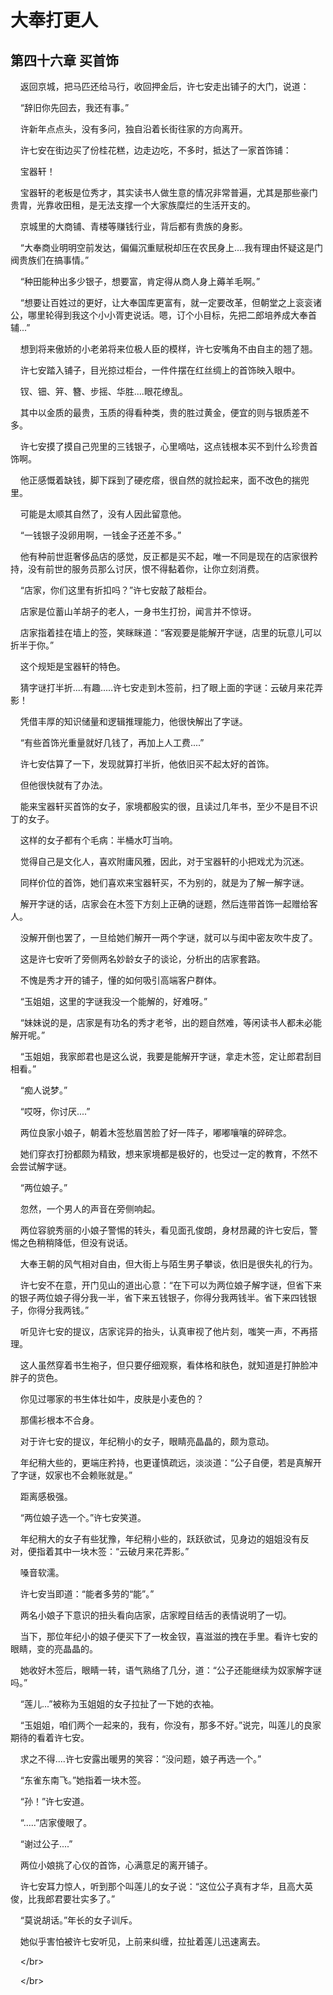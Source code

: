 # 大奉打更人 
 ## 第四十六章 买首饰
     返回京城，把马匹还给马行，收回押金后，许七安走出铺子的大门，说道：

    “辞旧你先回去，我还有事。”

    许新年点点头，没有多问，独自沿着长街往家的方向离开。

    许七安在街边买了份桂花糕，边走边吃，不多时，抵达了一家首饰铺：

    宝器轩！

    宝器轩的老板是位秀才，其实读书人做生意的情况非常普遍，尤其是那些豪门贵胄，光靠收田租，是无法支撑一个大家族糜烂的生活开支的。

    京城里的大商铺、青楼等赚钱行业，背后都有贵族的身影。

    “大奉商业明明空前发达，偏偏沉重赋税却压在农民身上....我有理由怀疑这是门阀贵族们在搞事情。”

    “种田能种出多少银子，想要富，肯定得从商人身上薅羊毛啊。”

    “想要让百姓过的更好，让大奉国库更富有，就一定要改革，但朝堂之上衮衮诸公，哪里轮得到我这个小小胥吏说话。嗯，订个小目标，先把二郎培养成大奉首辅...”

    想到将来傲娇的小老弟将来位极人臣的模样，许七安嘴角不由自主的翘了翘。

    许七安踏入铺子，目光掠过柜台，一件件摆在红丝绸上的首饰映入眼中。

    钗、钿、笄、簪、步摇、华胜....眼花缭乱。

    其中以金质的最贵，玉质的得看种类，贵的胜过黄金，便宜的则与银质差不多。

    许七安摸了摸自己兜里的三钱银子，心里嘀咕，这点钱根本买不到什么珍贵首饰啊。

    他正感慨着缺钱，脚下踩到了硬疙瘩，很自然的就捡起来，面不改色的揣兜里。

    可能是太顺其自然了，没有人因此留意他。

    “一钱银子没卵用啊，一钱金子还差不多。”

    他有种前世逛奢侈品店的感觉，反正都是买不起，唯一不同是现在的店家很矜持，没有前世的服务员那么讨厌，恨不得黏着你，让你立刻消费。

    “店家，你们这里有折扣吗？”许七安敲了敲柜台。

    店家是位蓄山羊胡子的老人，一身书生打扮，闻言并不惊讶。

    店家指着挂在墙上的签，笑眯眯道：“客观要是能解开字谜，店里的玩意儿可以折半于你。”

    这个规矩是宝器轩的特色。

    猜字谜打半折....有趣.....许七安走到木签前，扫了眼上面的字谜：云破月来花弄影！

    凭借丰厚的知识储量和逻辑推理能力，他很快解出了字谜。

    “有些首饰光重量就好几钱了，再加上人工费....”

    许七安估算了一下，发现就算打半折，他依旧买不起太好的首饰。

    但他很快就有了办法。

    能来宝器轩买首饰的女子，家境都殷实的很，且读过几年书，至少不是目不识丁的女子。

    这样的女子都有个毛病：半桶水叮当响。

    觉得自己是文化人，喜欢附庸风雅，因此，对于宝器轩的小把戏尤为沉迷。

    同样价位的首饰，她们喜欢来宝器轩买，不为别的，就是为了解一解字谜。

    解开字谜的话，店家会在木签下方刻上正确的谜题，然后连带首饰一起赠给客人。

    没解开倒也罢了，一旦给她们解开一两个字谜，就可以与闺中密友吹牛皮了。

    这是许七安听了旁侧两名妙龄女子的谈论，分析出的店家套路。

    不愧是秀才开的铺子，懂的如何吸引高端客户群体。

    “玉姐姐，这里的字谜我没一个能解的，好难呀。”

    “妹妹说的是，店家是有功名的秀才老爷，出的题自然难，等闲读书人都未必能解开呢。”

    “玉姐姐，我家郎君也是这么说，我要是能解开字谜，拿走木签，定让郎君刮目相看。”

    “痴人说梦。”

    “哎呀，你讨厌....”

    两位良家小娘子，朝着木签愁眉苦脸了好一阵子，嘟嘟嚷嚷的碎碎念。

    她们穿衣打扮都颇为精致，想来家境都是极好的，也受过一定的教育，不然不会尝试解字谜。

    “两位娘子。”

    忽然，一个男人的声音在旁侧响起。

    两位容貌秀丽的小娘子警惕的转头，看见面孔俊朗，身材昂藏的许七安后，警惕之色稍稍降低，但没有说话。

    大奉王朝的风气相对自由，但大街上与陌生男子攀谈，依旧是很失礼的行为。

    许七安不在意，开门见山的道出心意：“在下可以为两位娘子解字谜，但省下来的银子两位娘子得分我一半，省下来五钱银子，你得分我两钱半。省下来四钱银子，你得分我两钱。”

    听见许七安的提议，店家诧异的抬头，认真审视了他片刻，嗤笑一声，不再搭理。

    这人虽然穿着书生袍子，但只要仔细观察，看体格和肤色，就知道是打肿脸冲胖子的货色。

    你见过哪家的书生体壮如牛，皮肤是小麦色的？

    那儒衫根本不合身。

    对于许七安的提议，年纪稍小的女子，眼睛亮晶晶的，颇为意动。

    年纪稍大些的，更端庄矜持，也更谨慎疏远，淡淡道：“公子自便，若是真解开了字谜，奴家也不会赖账就是。”

    距离感极强。

    “两位娘子选一个。”许七安笑道。

    年纪稍大的女子有些犹豫，年纪稍小些的，跃跃欲试，见身边的姐姐没有反对，便指着其中一块木签：“云破月来花弄影。”

    嗓音软濡。

    许七安当即道：“能者多劳的“能”。”

    两名小娘子下意识的扭头看向店家，店家瞠目结舌的表情说明了一切。

    当下，那位年纪小的娘子便买下了一枚金钗，喜滋滋的拽在手里。看许七安的眼睛，变的亮晶晶的。

    她收好木签后，眼睛一转，语气熟络了几分，道：“公子还能继续为奴家解字谜吗。”

    “莲儿...”被称为玉姐姐的女子拉扯了一下她的衣袖。

    “玉姐姐，咱们两个一起来的，我有，你没有，那多不好。”说完，叫莲儿的良家期待的看着许七安。

    求之不得....许七安露出暖男的笑容：“没问题，娘子再选一个。”

    “东雀东南飞。”她指着一块木签。

    “孙！”许七安道。

    “.....”店家傻眼了。

    “谢过公子....”

    两位小娘挑了心仪的首饰，心满意足的离开铺子。

    许七安耳力惊人，听到那个叫莲儿的女子说：“这位公子真有才华，且高大英俊，比我郎君要壮实多了。”

    “莫说胡话。”年长的女子训斥。

    她似乎害怕被许七安听见，上前来纠缠，拉扯着莲儿迅速离去。

    &lt;/br&gt;

    &lt;/br&gt;